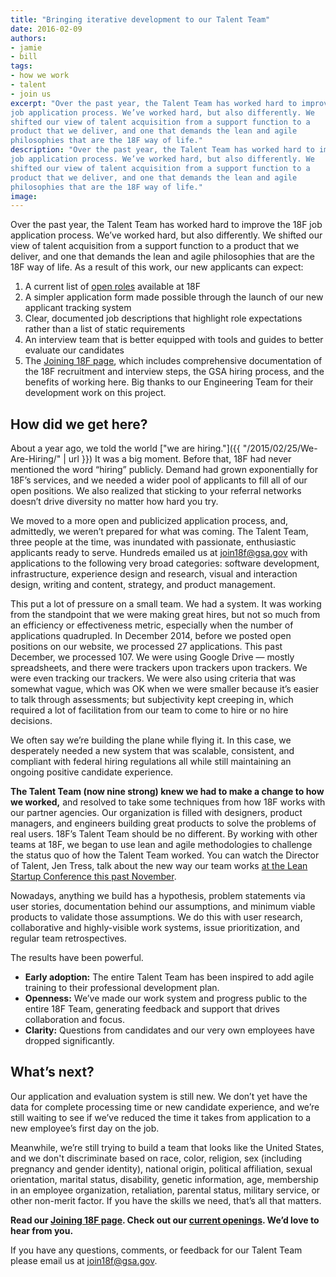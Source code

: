 ```yaml
---
title: "Bringing iterative development to our Talent Team"
date: 2016-02-09
authors:
- jamie
- bill
tags:
- how we work
- talent
- join us
excerpt: "Over the past year, the Talent Team has worked hard to improve the 18F
job application process. We’ve worked hard, but also differently. We
shifted our view of talent acquisition from a support function to a
product that we deliver, and one that demands the lean and agile
philosophies that are the 18F way of life."
description: "Over the past year, the Talent Team has worked hard to improve the 18F
job application process. We’ve worked hard, but also differently. We
shifted our view of talent acquisition from a support function to a
product that we deliver, and one that demands the lean and agile
philosophies that are the 18F way of life."
image:
---
```


Over the past year, the Talent Team has worked hard to improve the 18F
job application process. We’ve worked hard, but also differently. We
shifted our view of talent acquisition from a support function to a
product that we deliver, and one that demands the lean and agile
philosophies that are the 18F way of life. As a result of this work, our
new applicants can expect:

1.  A current list of [open roles](https://pages.18f.gov/joining-18f/roles-and-teams/) available at 18F
2.  A simpler application form made possible through the launch of our new applicant tracking system
3.  Clear, documented job descriptions that highlight role expectations rather than a list of static requirements
4.  An interview team that is better equipped with tools and guides to better evaluate our candidates
5.  The [Joining 18F page](https://pages.18f.gov/joining-18f/), which includes comprehensive documentation of the 18F recruitment and interview steps, the GSA hiring process, and the benefits of working here. Big thanks to our Engineering Team for their development work on this project.

How did we get here?
--------------------

About a year ago, we told the world ["we are
hiring."]({{ "/2015/02/25/We-Are-Hiring/" | url }}) It was a big
moment. Before that, 18F had never mentioned the word “hiring” publicly.
Demand had grown exponentially for 18F’s services, and we needed a wider
pool of applicants to fill all of our open positions. We also realized
that sticking to your referral networks doesn’t drive diversity no
matter how hard you try.

We moved to a more open and publicized application process, and,
admittedly, we weren’t prepared for what was coming. The Talent Team,
three people at the time, was inundated with passionate, enthusiastic
applicants ready to serve. Hundreds emailed us at
[join18f@gsa.gov](mailto:join18f@gsa.gov) with applications to the
following very broad categories: software development, infrastructure,
experience design and research, visual and interaction design, writing
and content, strategy, and product management.

This put a lot of pressure on a small team. We had a system. It was
working from the standpoint that we were making great hires, but not so
much from an efficiency or effectiveness metric, especially when the
number of applications quadrupled. In December 2014, before we posted
open positions on our website, we processed 27 applications. This past
December, we processed 107. We were using Google Drive — mostly
spreadsheets, and there were trackers upon trackers upon trackers. We
were even tracking our trackers. We were also using criteria that was
somewhat vague, which was OK when we were smaller because it’s easier to
talk through assessments; but subjectivity kept creeping in, which
required a lot of facilitation from our team to come to hire or no hire
decisions.

We often say we’re building the plane while flying it. In this case, we
desperately needed a new system that was scalable, consistent, and
compliant with federal hiring regulations all while still maintaining an
ongoing positive candidate experience.

**The Talent Team (now nine strong) knew we had to make a change to how
we worked,** and resolved to take some techniques from how 18F works
with our partner agencies. Our organization is filled with designers,
product managers, and engineers building great products to solve the
problems of real users. 18F’s Talent Team should be no different. By
working with other teams at 18F, we began to use lean and agile
methodologies to challenge the status quo of how the Talent Team worked.
You can watch the Director of Talent, Jen Tress, talk about the new way
our team works [at the Lean Startup Conference this past
November](https://youtu.be/10u-mqd3V9A?t=16m42s).

Nowadays, anything we build has a hypothesis, problem statements via
user stories, documentation behind our assumptions, and minimum viable
products to validate those assumptions. We do this with user research,
collaborative and highly-visible work systems, issue prioritization, and
regular team retrospectives.

The results have been powerful.

-   **Early adoption:** The entire Talent Team has been inspired to add agile training to their professional development plan.
-   **Openness:** We’ve made our work system and progress public to the entire 18F Team, generating feedback and support that drives collaboration and focus.
-   **Clarity:** Questions from candidates and our very own employees have dropped significantly.

What’s next?
------------

Our application and evaluation system is still new. We don’t yet have
the data for complete processing time or new candidate experience, and
we’re still waiting to see if we’ve reduced the time it takes from
application to a new employee’s first day on the job.

Meanwhile, we’re still trying to build a team that looks like the United
States, and we don't discriminate based on race, color, religion, sex
(including pregnancy and gender identity), national origin, political
affiliation, sexual orientation, marital status, disability, genetic
information, age, membership in an employee organization, retaliation,
parental status, military service, or other non-merit factor. If you
have the skills we need, that’s all that matters.

**Read our [Joining 18F page](http://join.18f.gov/).
Check out our [current
openings](https://pages.18f.gov/joining-18f/roles-and-teams/).
We’d love to hear from you.**

If you have any questions, comments, or feedback for our Talent Team
please email us at [join18f@gsa.gov](mailto:join18f@gsa.gov).
